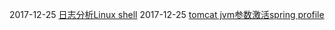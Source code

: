 2017-12-25 [日志分析Linux shell](./shell/日志分析Linux-Shell.md)
2017-12-25 [tomcat jvm参数激活spring profile](./java/tomcat-jvm参数激活spring-profile.md)
